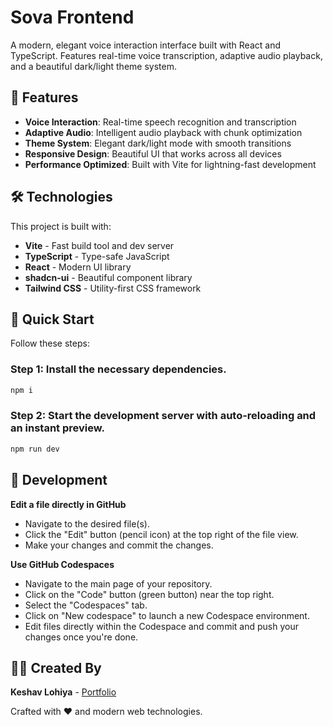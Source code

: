 # Sova Frontend

A modern, elegant voice interaction interface built with React and TypeScript. Features real-time voice transcription, adaptive audio playback, and a beautiful dark/light theme system.

## 🚀 Features

- **Voice Interaction**: Real-time speech recognition and transcription
- **Adaptive Audio**: Intelligent audio playback with chunk optimization
- **Theme System**: Elegant dark/light mode with smooth transitions
- **Responsive Design**: Beautiful UI that works across all devices
- **Performance Optimized**: Built with Vite for lightning-fast development

## 🛠️ Technologies

This project is built with:

- **Vite** - Fast build tool and dev server
- **TypeScript** - Type-safe JavaScript
- **React** - Modern UI library
- **shadcn-ui** - Beautiful component library
- **Tailwind CSS** - Utility-first CSS framework

## 🚀 Quick Start

Follow these steps:

### Step 1: Install the necessary dependencies.
```bash
npm i
```

### Step 2: Start the development server with auto-reloading and an instant preview.
```bash
npm run dev
```

## 🎨 Development

**Edit a file directly in GitHub**

- Navigate to the desired file(s).
- Click the "Edit" button (pencil icon) at the top right of the file view.
- Make your changes and commit the changes.

**Use GitHub Codespaces**

- Navigate to the main page of your repository.
- Click on the "Code" button (green button) near the top right.
- Select the "Codespaces" tab.
- Click on "New codespace" to launch a new Codespace environment.
- Edit files directly within the Codespace and commit and push your changes once you're done.

## 👨‍💻 Created By

**Keshav Lohiya** - [Portfolio](https://keshavlohiya.vercel.app/)

Crafted with ❤️ and modern web technologies.

